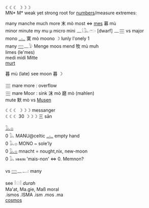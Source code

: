 ☾☾☾ ☽☽☽  
MN* M*  weak yet strong root for [numbers](numbers)/measure extremes:  

many manche much more 末 mò most ⇔ [mes](mes) 募 mù  
minor minute my mu µ micro mini 𓈖𓌰𓅓𓂧 [dwarf] 𓈖𓈗 vs major  
mono [𓂜](𓂜) 寞 mò moono ☽ lunly l'onely 1  
many [𓏠](𓏠)𓈖𓅱 Menge moos mend 牧 mù muh  
limes (le'mes)  
medi midi Mitte  
[murt](murt)  

暮 mù (late) see moon 暮 ☽  

𓈗 mare more : overflow  
𓈗 mare Moor : sink 沫 mò 磨 mò (mahlen)  
mute 默 mò vs [Musen](Musen)  

☾☾☾ ☽☽☽ messanger  
☾☾☾ 30 ☽☽☽  三 sān  

[𓅓](𓅓)[𓐍](𓐍)  
0 𓅓 MANU@celtic [𓂜](𓂜) empty hand  
0 𓅓𓐍 MONO ~ sole'ly  
0 [𓅓𓐍](𓅓𓐍) mnacht = nought,nix, new-moon  
0 𓅓 ⲙⲙⲟⲛ  'mais-non' ⇔ 0. Memnon?  

vs [𓏠](𓏠)𓈖𓂝 many  

see 𓎛𓇳𓎛 *durah*  
Ma'at, Ma.gie, Maß moral  
.ismos .ISMA .ism .mos .ma  
[cosmos](cosmos)  
